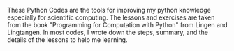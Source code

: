 These Python Codes are the tools for improving my python knowledge especially for scientific computing. The lessons and exercises are taken from the book "Programming for Computation with Python" from Lingen and Lingtangen.
In most codes, I wrote down the steps, summary, and the details of the lessons to help me learning. 